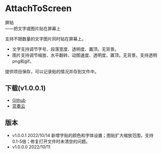 # AttachToScreen
屏贴    
   ——把文字或图片贴在屏幕上
   
支持不限数量的文字图片同时贴在屏幕上。    
    
* 文字支持调节字号、段落宽度、透明度、置顶。无背景。
* 图片支持调节缩放、水平翻转、动图速度、透明度、置顶。无背景，支持透明png和gif。

提供项目保存，可以记录贴的情况并存到文件中。


## 下载(v1.0.0.1)
* [Github](https://github.com/tp1415926535/AttachToScreen/raw/main/%E5%B1%8F%E8%B4%B4v1.0.0.1.zip)
* [蓝奏云](https://wwp.lanzouw.com/i90il0du8g3g)


## 版本
* v1.0.0.1  2022/10/14 新增字贴的颜色和字体设置；图贴扩大缩放范围，支持0.1-5倍；修复打开文件时未清空的问题。
* v1.0.0.0  2022/10/11 
